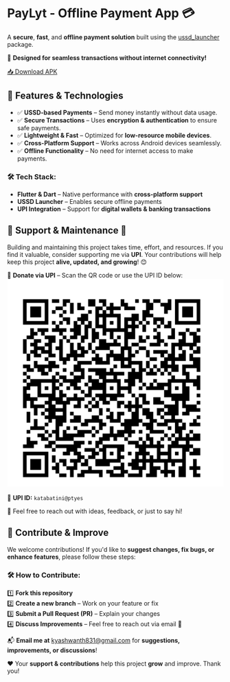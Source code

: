 # **PayLyt - Offline Payment App** 💳  

A **secure**, **fast**, and **offline payment solution** built using the [ussd_launcher](https://pub.dev/packages/ussd_launcher) package.  

📱 **Designed for seamless transactions without internet connectivity!**  

[📥 Download APK](https://github.com/24Yashwanth24/Pay_lyt_app/raw/ussd/app-release.apk)  

## **🔹 Features & Technologies**  
- ✅ **USSD-based Payments** – Send money instantly without data usage.  
- ✅ **Secure Transactions** – Uses **encryption & authentication** to ensure safe payments.  
- ✅ **Lightweight & Fast** – Optimized for **low-resource mobile devices**.  
- ✅ **Cross-Platform Support** – Works across Android devices seamlessly.  
- ✅ **Offline Functionality** – No need for internet access to make payments.  

### 🛠 **Tech Stack:**  
- **Flutter & Dart** – Native performance with **cross-platform support**  
- **USSD Launcher** – Enables secure offline payments  
- **UPI Integration** – Support for **digital wallets & banking transactions**  

## **📌 Support & Maintenance** 🚀  
Building and maintaining this project takes time, effort, and resources. If you find it valuable, consider supporting me via **UPI**. Your contributions will help keep this project **alive, updated, and growing**! 😊  

🔗 **Donate via UPI** – Scan the QR code or use the UPI ID below:  
![Donate via UPI](./assets/payme.jpg)  

📌 **UPI ID:** `katabatini@ptyes`  

💬 Feel free to reach out with ideas, feedback, or just to say hi!  

## **🚀 Contribute & Improve**  
We welcome contributions! If you'd like to **suggest changes, fix bugs, or enhance features**, please follow these steps:  

### 🛠 How to Contribute:  
1️⃣ **Fork this repository**  
2️⃣ **Create a new branch** – Work on your feature or fix  
3️⃣ **Submit a Pull Request (PR)** – Explain your changes  
4️⃣ **Discuss Improvements** – Feel free to reach out via email 📩  

📬 **Email me at** [kyashwanth831@gmail.com](mailto:kyashwanth831@gmail.com) for **suggestions, improvements, or discussions**!  

❤️ Your **support & contributions** help this project **grow** and improve. Thank you!  
